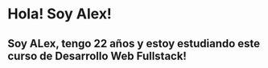 # Hola! Soy Alex!

## Soy ALex, tengo 22 años y estoy estudiando este curso de Desarrollo Web Fullstack!
